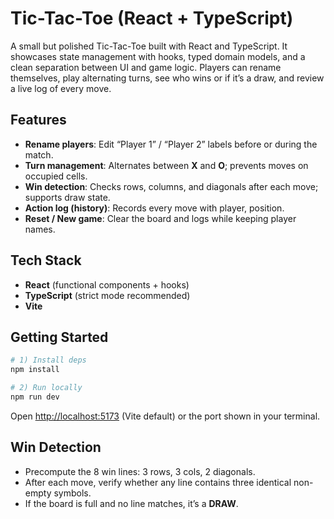 # Tic-Tac-Toe (React + TypeScript)

A small but polished Tic-Tac-Toe built with React and TypeScript. It showcases state management with hooks, typed domain models, and a clean separation between UI and game logic. Players can rename themselves, play alternating turns, see who wins or if it’s a draw, and review a live log of every move.

## Features

- **Rename players**: Edit “Player 1” / “Player 2” labels before or during the match.
- **Turn management**: Alternates between **X** and **O**; prevents moves on occupied cells.
- **Win detection**: Checks rows, columns, and diagonals after each move; supports draw state.
- **Action log (history)**: Records every move with player, position.
- **Reset / New game**: Clear the board and logs while keeping player names.

## Tech Stack

- **React** (functional components + hooks)
- **TypeScript** (strict mode recommended)
- **Vite**

## Getting Started

```bash
# 1) Install deps
npm install

# 2) Run locally
npm run dev
```

Open [http://localhost:5173](http://localhost:5173) (Vite default) or the port shown in your terminal.

## Win Detection

- Precompute the 8 win lines: 3 rows, 3 cols, 2 diagonals.
- After each move, verify whether any line contains three identical non-empty symbols.
- If the board is full and no line matches, it’s a **DRAW**.
